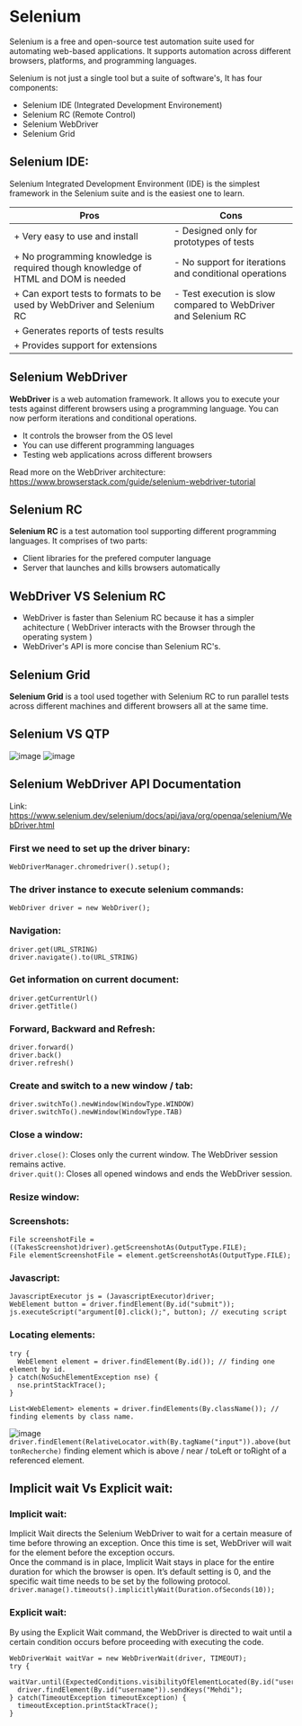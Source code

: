 # Selenium
Selenium is a free and open-source test automation suite used for automating web-based applications. 
It supports automation across different browsers, platforms, and programming languages.

Selenium is not just a single tool but a suite of software's, It has four components:
  - Selenium IDE (Integrated Development Environement)
  - Selenium RC (Remote Control)
  - Selenium WebDriver
  - Selenium Grid
  
  
## Selenium IDE:
Selenium Integrated Development Environment (IDE) is the simplest framework in the Selenium suite and is the easiest one to learn.

  |                       Pros                             |                                Cons                                |
  | ------------------------------------------------------ | ------------------------------------------------------------------ |
  | + Very easy to use and install                         |     - Designed only for prototypes of tests                        | 
  | + No programming knowledge is required though knowledge of HTML and DOM is needed         |     - No support for iterations and conditional operations         | 
  | + Can export tests to formats to be used by WebDriver and Selenium RC    |     - Test execution is slow compared to WebDriver and Selenium RC                  |                                                                           
  | + Generates reports of tests results                   |                                                                    |
  | + Provides support for extensions                      |                                                                    |     

    
## Selenium WebDriver
**WebDriver** is a web automation framework.
It allows you to execute your tests against different browsers using a programming language. You can now perform iterations and conditional operations.

  - It controls the browser from the OS level
  - You can use different programming languages
  - Testing web applications across different browsers
  
Read more on the WebDriver architecture: https://www.browserstack.com/guide/selenium-webdriver-tutorial

## Selenium RC
**Selenium RC** is a test automation tool supporting different programming languages.
It comprises of two parts: 
  - Client libraries for the prefered computer language
  - Server that launches and kills browsers automatically
  
## WebDriver VS Selenium RC
  - WebDriver is faster than Selenium RC because it has a simpler achitecture ( WebDriver interacts with the Browser through the operating system )
  - WebDriver's API is more concise than Selenium RC's.
  
## Selenium Grid
  **Selenium Grid** is a tool used together with Selenium RC to run parallel tests across different machines and different browsers all at the same time. 
  

## Selenium VS QTP
![image](https://user-images.githubusercontent.com/53980293/147346403-29f54da3-ead3-4561-b8f0-4d8233879400.png)
![image](https://user-images.githubusercontent.com/53980293/147346463-afea20f1-69fc-477c-afc6-c5602568c25d.png)


## Selenium WebDriver API Documentation
Link: https://www.selenium.dev/selenium/docs/api/java/org/openqa/selenium/WebDriver.html

### First we need to set up the driver binary:
`WebDriverManager.chromedriver().setup();`

### The driver instance to execute selenium commands:
`WebDriver driver = new WebDriver();`

### Navigation:
`driver.get(URL_STRING)`\
`driver.navigate().to(URL_STRING)`

### Get information on current document:
`driver.getCurrentUrl()`\
`driver.getTitle()`

### Forward, Backward and Refresh:
`driver.forward()`\
`driver.back()`\
`driver.refresh()`

### Create and switch to a new window / tab:
`driver.switchTo().newWindow(WindowType.WINDOW)`\
`driver.switchTo().newWindow(WindowType.TAB)`

### Close a window:
`driver.close()`: Closes only the current window. The WebDriver session remains active.\
`driver.quit()`: Closes all opened windows and ends the WebDriver session.

### Resize window:


### Screenshots:
```
File screenshotFile = ((TakesScreenshot)driver).getScreenshotAs(OutputType.FILE);
File elementScreenshotFile = element.getScreenshotAs(OutputType.FILE);
```

### Javascript:
```
JavascriptExecutor js = (JavascriptExecutor)driver;
WebElement button = driver.findElement(By.id("submit"));
js.executeScript("argument[0].click();", button); // executing script
```

### Locating elements:
```
try {
  WebElement element = driver.findElement(By.id()); // finding one element by id.
} catch(NoSuchElementException nse) {
  nse.printStackTrace();
}
```
```
List<WebElement> elements = driver.findElements(By.className()); // finding elements by class name.
```
![image](https://user-images.githubusercontent.com/53980293/147493762-5820efa0-6917-4197-9d0d-57ee7784f95d.png)
`driver.findElement(RelativeLocator.with(By.tagName("input")).above(buttonRecherche)` finding element which is above / near / toLeft or toRight of a referenced element.

## Implicit wait Vs Explicit wait:
### Implicit wait:
Implicit Wait directs the Selenium WebDriver to wait for a certain measure of time before throwing an exception. Once this time is set, WebDriver will wait for the element before the exception occurs.\
Once the command is in place, Implicit Wait stays in place for the entire duration for which the browser is open. It’s default setting is 0, and the specific wait time needs to be set by the following protocol.
```driver.manage().timeouts().implicitlyWait(Duration.ofSeconds(10));```

### Explicit wait:
By using the Explicit Wait command, the WebDriver is directed to wait until a certain condition occurs before proceeding with executing the code.
```
WebDriverWait waitVar = new WebDriverWait(driver, TIMEOUT);
try {
  waitVar.until(ExpectedConditions.visibilityOfElementLocated(By.id("username")));
  driver.findElement(By.id("username")).sendKeys("Mehdi");
} catch(TimeoutException timeoutException) {
  timeoutException.printStackTrace();
}
```


